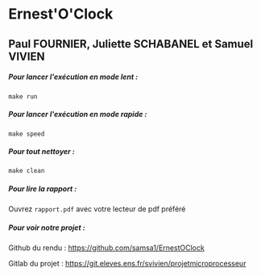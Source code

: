 
# Ernest'O'Clock

## Paul FOURNIER, Juliette SCHABANEL et Samuel VIVIEN


##### Pour lancer l'exécution en mode lent :

`make run`

##### Pour lancer l'exécution en mode rapide :

`make speed`

##### Pour tout nettoyer :

`make clean`

##### Pour lire la rapport :

Ouvrez `rapport.pdf` avec votre lecteur de pdf préféré

##### Pour voir notre projet :

Github du rendu : https://github.com/samsa1/ErnestOClock

Gitlab du projet : https://git.eleves.ens.fr/svivien/projetmicroprocesseur
